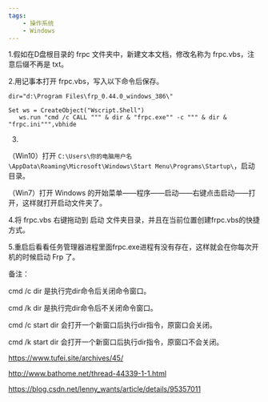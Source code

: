 ```yaml
---
tags:
    - 操作系统
    - Windows
---
```


1.假如在D盘根目录的 frpc 文件夹中，新建文本文档，修改名称为 frpc.vbs，注意后缀不再是 txt。

2.用记事本打开 frpc.vbs，写入以下命令后保存。

```
dir="d:\Program Files\frp_0.44.0_windows_386\"

Set ws = CreateObject("Wscript.Shell") 
   ws.run "cmd /c CALL """ & dir & "frpc.exe"" -c """ & dir & "frpc.ini""",vbhide

```

3.
（Win10）打开 `C:\Users\你的电脑用户名\AppData\Roaming\Microsoft\Windows\Start Menu\Programs\Startup\`，启动目录。

（Win7）打开 Windows 的开始菜单——程序——启动——右键点击启动——打开，这样就打开启动文件夹了。

4.将 frpc.vbs 右键拖动到 启动 文件夹目录，并且在当前位置创建frpc.vbs的快捷方式。

5.重启后看看任务管理器进程里面frpc.exe进程有没有存在，这样就会在你每次开机的时候启动 Frp 了。



备注：

cmd /c dir 是执行完dir命令后关闭命令窗口。

cmd /k dir 是执行完dir命令后不关闭命令窗口。

cmd /c start dir 会打开一个新窗口后执行dir指令，原窗口会关闭。

cmd /k start dir 会打开一个新窗口后执行dir指令，原窗口不会关闭。



https://www.tufei.site/archives/45/

http://www.bathome.net/thread-44339-1-1.html

https://blog.csdn.net/lenny_wants/article/details/95357011